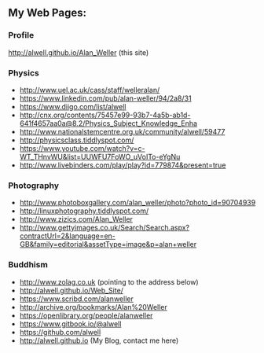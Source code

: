 ## My Web Pages:

### Profile
http://alwell.github.io/Alan_Weller (this site)

### Physics
- http://www.uel.ac.uk/cass/staff/welleralan/
- https://www.linkedin.com/pub/alan-weller/94/2a8/31
- https://www.diigo.com/list/alwell
- http://cnx.org/contents/75457e99-93b7-4a5b-ab1d-641f4657aa0a@8.2/Physics_Subject_Knowledge_Enha
- http://www.nationalstemcentre.org.uk/community/alwell/59477
- http://physicsclass.tiddlyspot.com/
- https://www.youtube.com/watch?v=c-WT_THnvWU&list=UUWFU7FoWO_uVoITo-eYgNu
- http://www.livebinders.com/play/play?id=779874&present=true

### Photography
- http://www.photoboxgallery.com/alan_weller/photo?photo_id=90704939
- http://linuxphotography.tiddlyspot.com/
- http://www.zizics.com/Alan_Weller
- http://www.gettyimages.co.uk/Search/Search.aspx?contractUrl=2&language=en-GB&family=editorial&assetType=image&p=alan+weller

### Buddhism
- http://www.zolag.co.uk (pointing to the address below)
- http://alwell.github.io/Web_Site/
- https://www.scribd.com/alanweller
- http://archive.org/bookmarks/Alan%20Weller
- https://openlibrary.org/people/alanweller
- https://www.gitbook.io/@alwell
- https://github.com/alwell
- http://alwell.github.io (My Blog, contact me here)

